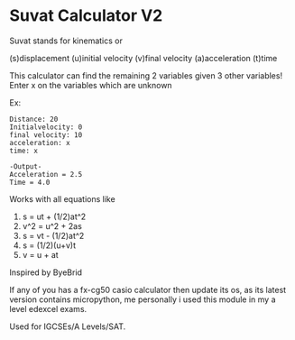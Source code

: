 # Suvat Calculator V2

Suvat stands for kinematics or

(s)displacement
(u)initial velocity
(v)final velocity
(a)acceleration
(t)time

This calculator can find the remaining 2 variables given 3 other variables!
Enter x on the variables which are unknown

Ex:

	Distance: 20
	Initialvelocity: 0
	final velocity: 10
	acceleration: x
	time: x
	
	-Output-
	Acceleration = 2.5
	Time = 4.0

Works with all equations like

1) s = ut + (1/2)at^2
2) v^2 = u^2 + 2as
3) s = vt - (1/2)at^2
4) s = (1/2)(u+v)t
5) v = u + at

Inspired by ByeBrid

If any of you has a fx-cg50 casio calculator
then update its os, as its latest version contains micropython,
me personally i used this module in my a level edexcel exams.

Used for IGCSEs/A Levels/SAT.

